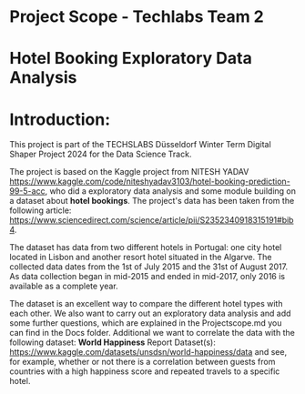 # Project Scope - Techlabs Team 2
# Hotel Booking Exploratory Data Analysis

#  Introduction:

This project is part of the TECHSLABS Düsseldorf Winter Term Digital Shaper Project 2024 for the Data Science Track.
  
The project is based on the Kaggle project from NITESH YADAV https://www.kaggle.com/code/niteshyadav3103/hotel-booking-prediction-99-5-acc, who did a exploratory data analysis and some module building on a dataset about **hotel bookings**. The project's data has been taken from the following article: https://www.sciencedirect.com/science/article/pii/S2352340918315191#bib4.  

The dataset has data from two different hotels in Portugal: one city hotel located in Lisbon and another resort hotel situated in the Algarve. The collected data dates from the 1st of July 2015 and the 31st of August 2017. As data collection began in mid-2015 and ended in mid-2017, only 2016 is available as a complete year.
   
The dataset is an excellent way to compare the different hotel types with each other. We also want to carry out an exploratory data analysis and add some further questions, which are explained in the Projectscope.md you can find in the Docs folder.  Additional we want to correlate the data with the following dataset: **World Happiness** Report Dataset(s): https://www.kaggle.com/datasets/unsdsn/world-happiness/data and see, for example, whether or not there is a correlation between guests from countries with a high happiness score and repeated travels to a specific hotel.